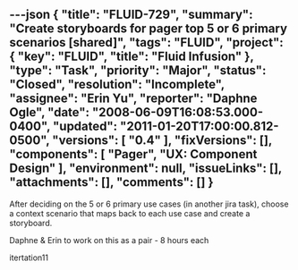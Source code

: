 ---json
{
  "title": "FLUID-729",
  "summary": "Create storyboards for pager top 5 or 6 primary scenarios [shared]",
  "tags": "FLUID",
  "project": {
    "key": "FLUID",
    "title": "Fluid Infusion"
  },
  "type": "Task",
  "priority": "Major",
  "status": "Closed",
  "resolution": "Incomplete",
  "assignee": "Erin Yu",
  "reporter": "Daphne Ogle",
  "date": "2008-06-09T16:08:53.000-0400",
  "updated": "2011-01-20T17:00:00.812-0500",
  "versions": [
    "0.4"
  ],
  "fixVersions": [],
  "components": [
    "Pager",
    "UX: Component Design"
  ],
  "environment": null,
  "issueLinks": [],
  "attachments": [],
  "comments": []
}
---
After deciding on the 5 or 6 primary use cases (in another jira task), choose a context scenario that maps back to each use case and create a storyboard.

Daphne & Erin to work on this as a pair - 8 hours each

itertation11

        